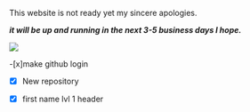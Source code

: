 This website is not ready yet my sincere apologies.

***it will be up and running in the next 3-5 business days I hope.***

![](https://d1jyxxz9imt9yb.cloudfront.net/animal/429/meta_image/regular/hippo_3.jpg)

-[x]make github login

-[x] New repository 

-[x]  first name lvl 1 header 

